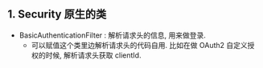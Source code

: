 ## 1. Security 原生的类

- BasicAuthenticationFilter : 解析请求头的信息, 用来做登录.
  - 可以赋值这个类里边解析请求头的代码自用. 比如在做 OAuth2 自定义授权的时候, 解析请求头获取 clientId.